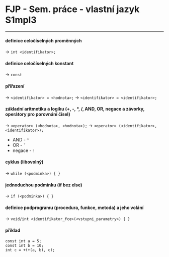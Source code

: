     
# FJP - Sem. práce - vlastní jazyk S1mpl3
__________________________________________
#### definice celočíselných proměnných
   -> `int <identifikator>;`

#### definice celočíselných konstant
   -> `const`

#### přiřazení 
   -> `<identifikator> = <hodnota>;`
   -> `<identifikator> = <identifikator>;`

#### základní aritmetiku a logiku (+, -, *, /, AND, OR, negace a závorky, operátory pro porovnání čísel)
   -> `<operator> (<hodnota>, <hodnota>);`
   -> `<operator> (<identifikator>, <identifikator>);`
   - AND - `^` 
   - OR - `ˇ`
   - negace - `!`

#### cyklus (libovolný)
   -> `while (<podminka>) { }`

#### jednoduchou podmínku (if bez else)
   -> `if (<podminka>) { }`

#### definice podprogramu (procedura, funkce, metoda) a jeho volání
   -> `void/int <identifikator_fce>(<vstupni_parametry>) { }`
   
#### příklad
   ```
   const int a = 5;
   const int b = 10;
   int c = +(+(a, b), c);
   ```
